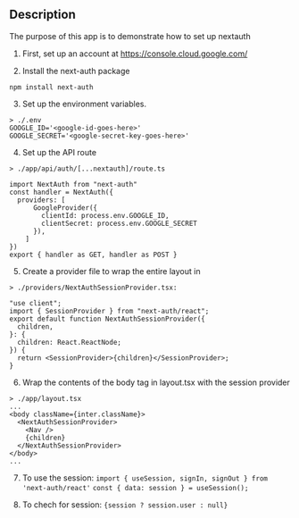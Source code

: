 ## Description

The purpose of this app is to demonstrate how to set up nextauth

1. First, set up an account at https://console.cloud.google.com/

2. Install the next-auth package
```
npm install next-auth
```

3. Set up the environment variables. 
```
> ./.env
GOOGLE_ID='<google-id-goes-here>'
GOOGLE_SECRET='<google-secret-key-goes-here>'
```

4. Set up the API route 
```
> ./app/api/auth/[...nextauth]/route.ts

import NextAuth from "next-auth"
const handler = NextAuth({
  providers: [
      GoogleProvider({
        clientId: process.env.GOOGLE_ID,
        clientSecret: process.env.GOOGLE_SECRET
      }),
    ]
})
export { handler as GET, handler as POST }
```

5. Create a provider file to wrap the entire layout in
```
> ./providers/NextAuthSessionProvider.tsx:

"use client";
import { SessionProvider } from "next-auth/react";
export default function NextAuthSessionProvider({
  children,
}: {
  children: React.ReactNode;
}) {
  return <SessionProvider>{children}</SessionProvider>;
}
```

6. Wrap the contents of the body tag in layout.tsx with the session provider
```
> ./app/layout.tsx
...
<body className={inter.className}>
  <NextAuthSessionProvider>
    <Nav />
    {children}
  </NextAuthSessionProvider>
</body>
...
```

7. To use the session:
`import { useSession, signIn, signOut } from 'next-auth/react'`
`const { data: session } = useSession();`

8. To chech for session:
`{session ? session.user : null}`
